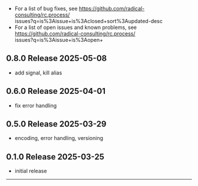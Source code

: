 
  - For a list of bug fixes, see
    https://github.com/radical-consulting/rc.process/ \
            issues?q=is%3Aissue+is%3Aclosed+sort%3Aupdated-desc
  - For a list of open issues and known problems, see
    https://github.com/radical-consulting/rc.process/ \
            issues?q=is%3Aissue+is%3Aopen+

0.8.0  Release                                                        2025-05-08
--------------------------------------------------------------------------------

  - add signal, kill alias


0.6.0  Release                                                        2025-04-01
--------------------------------------------------------------------------------

  - fix error handling


0.5.0  Release                                                        2025-03-29
--------------------------------------------------------------------------------

  - encoding, error handling, versioning


0.1.0  Release                                                        2025-03-25
--------------------------------------------------------------------------------

  - initial release


--------------------------------------------------------------------------------

